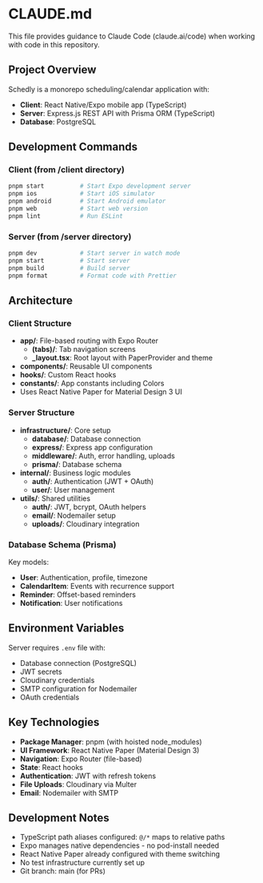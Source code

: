 # CLAUDE.md

This file provides guidance to Claude Code (claude.ai/code) when working with code in this repository.

## Project Overview

Schedly is a monorepo scheduling/calendar application with:
- **Client**: React Native/Expo mobile app (TypeScript)
- **Server**: Express.js REST API with Prisma ORM (TypeScript)
- **Database**: PostgreSQL

## Development Commands

### Client (from /client directory)
```bash
pnpm start          # Start Expo development server
pnpm ios            # Start iOS simulator
pnpm android        # Start Android emulator
pnpm web            # Start web version
pnpm lint           # Run ESLint
```

### Server (from /server directory)
```bash
pnpm dev            # Start server in watch mode
pnpm start          # Start server
pnpm build          # Build server
pnpm format         # Format code with Prettier
```

## Architecture

### Client Structure
- **app/**: File-based routing with Expo Router
  - **(tabs)/**: Tab navigation screens
  - **_layout.tsx**: Root layout with PaperProvider and theme
- **components/**: Reusable UI components
- **hooks/**: Custom React hooks
- **constants/**: App constants including Colors
- Uses React Native Paper for Material Design 3 UI

### Server Structure
- **infrastructure/**: Core setup
  - **database/**: Database connection
  - **express/**: Express app configuration
  - **middleware/**: Auth, error handling, uploads
  - **prisma/**: Database schema
- **internal/**: Business logic modules
  - **auth/**: Authentication (JWT + OAuth)
  - **user/**: User management
- **utils/**: Shared utilities
  - **auth/**: JWT, bcrypt, OAuth helpers
  - **email/**: Nodemailer setup
  - **uploads/**: Cloudinary integration

### Database Schema (Prisma)
Key models:
- **User**: Authentication, profile, timezone
- **CalendarItem**: Events with recurrence support
- **Reminder**: Offset-based reminders
- **Notification**: User notifications

## Environment Variables

Server requires `.env` file with:
- Database connection (PostgreSQL)
- JWT secrets
- Cloudinary credentials
- SMTP configuration for Nodemailer
- OAuth credentials

## Key Technologies

- **Package Manager**: pnpm (with hoisted node_modules)
- **UI Framework**: React Native Paper (Material Design 3)
- **Navigation**: Expo Router (file-based)
- **State**: React hooks
- **Authentication**: JWT with refresh tokens
- **File Uploads**: Cloudinary via Multer
- **Email**: Nodemailer with SMTP

## Development Notes

- TypeScript path aliases configured: `@/*` maps to relative paths
- Expo manages native dependencies - no pod-install needed
- React Native Paper already configured with theme switching
- No test infrastructure currently set up
- Git branch: main (for PRs)